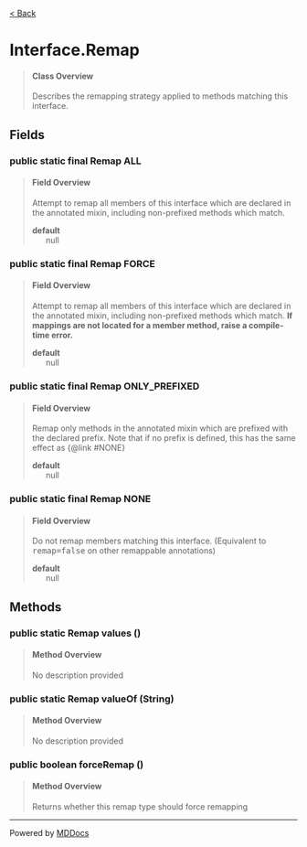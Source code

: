 [< Back](../README.md)
# Interface.Remap #
>#### Class Overview ####
>Describes the remapping strategy applied to methods matching this
 interface.
## Fields ##
### public static final Remap ALL ###
>#### Field Overview ####
>Attempt to remap all members of this interface which are declared in
 the annotated mixin, including non-prefixed methods which match.
>
>**default**<br />
>&nbsp;&nbsp;&nbsp;&nbsp;&nbsp;&nbsp;null
>
### public static final Remap FORCE ###
>#### Field Overview ####
>Attempt to remap all members of this interface which are declared in
 the annotated mixin, including non-prefixed methods which match. <b>
 If mappings are not located for a member method, raise a compile-time
 error.</b>
>
>**default**<br />
>&nbsp;&nbsp;&nbsp;&nbsp;&nbsp;&nbsp;null
>
### public static final Remap ONLY_PREFIXED ###
>#### Field Overview ####
>Remap only methods in the annotated mixin which are prefixed with the
 declared prefix. Note that if no prefix is defined, this has the same
 effect as {@link #NONE}
>
>**default**<br />
>&nbsp;&nbsp;&nbsp;&nbsp;&nbsp;&nbsp;null
>
### public static final Remap NONE ###
>#### Field Overview ####
>Do not remap members matching this interface. (Equivalent to <tt>
 remap=false</tt> on other remappable annotations)
>
>**default**<br />
>&nbsp;&nbsp;&nbsp;&nbsp;&nbsp;&nbsp;null
>
## Methods ##
### public static Remap values () ###
>#### Method Overview ####
>No description provided
>
### public static Remap valueOf (String) ###
>#### Method Overview ####
>No description provided
>
### public boolean forceRemap () ###
>#### Method Overview ####
>Returns whether this remap type should force remapping
>

---
Powered by [MDDocs](https://github.com/VRCube/MDDocs)